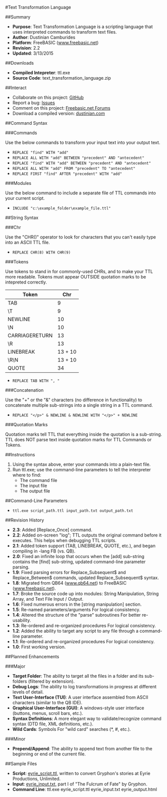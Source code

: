 ﻿#Text Transformation Language

##Summary

* **Purpose**: Text Transformation Language is a scripting language that uses interpreted commands to transform text files.
* **Author**: Dustinian Camburides
* **Platform**: FreeBASIC (www.freebasic.net)
* **Revision**: 2.2
* **Updated**: 3/13/2015

##Downloads

* **Compiled Intepreter**: ttl.exe
* **Source Code**: text_transformation_language.zip

##Interact

* Collaborate on this project: [GitHub](https://github.com/dustinian/ttl)
* Report a bug: [Issues](https://github.com/dustinian/ttl/issues)
* Comment on this project: [Freebasic.net Forums](http://www.freebasic.net/forum/viewtopic.php?f=8&t=21197)
* Download a compiled version: [dustinian.com](http://www.dustinian.com/software/text_transformation_language.html)

##Command Syntax

###Commands

Use the below commands to transform your input text into your output text.

* `REPLACE "find" WITH "add"`
* `REPLACE ALL WITH "add" BETWEEN "precedent" AND "antecedent"`
* `REPLACE "find" WITH "add" BETWEEN "precedent" AND "antecedent"`
* `REPLACE ALL WITH "add" FROM "precedent" TO "antecedent"`
* `REPLACE FIRST "find" AFTER "precedent" WITH "add"`

###Modules

Use the below command to include a separate file of TTL commands into your current script.

* `INCLUDE "c:\example_folder\example_file.ttl"`

##String Syntax

###Chr

Use the "CHR()" operator to look for characters that you can't easily type into an ASCII TTL file.

* `REPLACE CHR(8) WITH CHR(9)`

###Tokens

Use tokens to stand in for commonly-used CHRs, and to make your TTL more readable. Tokens must appear OUTSIDE quotation marks to be intepreted correctly.

Token | Chr
------|----
TAB | 9
\T | 9
NEWLINE | 10
\N | 10
CARRIAGERETURN | 13
\R | 13
LINEBREAK | 13 + 10
\R\N | 13 + 10
QUOTE | 34

* `REPLACE TAB WITH ", "`

###Concatenation

Use the "+" or the "&" characters (no difference in functionality) to concatenate multiple sub-strings into a single string in a TTL command.

* `REPLACE "</p>" & NEWLINE & NEWLINE WITH "</p>" + NEWLINE`

###Quotation Marks

Quotation marks tell TTL that everything inside the quotation is a sub-string. TTL does NOT parse text inside quotation marks for TTL Commands or Tokens.

##Instructions

1. Using the syntax above, enter your commands into a plain-text file.
2. Run ttl.exe; use the command-line parameters to tell the interpreter where to find:
	* The command file
	* The input file
	* The output file

##Command-Line Parameters

* `ttl.exe script_path.ttl input_path.txt output_path.txt`

##Revision History

* **2.3**: Added [Replace_Once] command.
* **2.2**: Added on-screen "log"; TTL outputs the original command before it executes. This helps when debugging TTL scripts.
* **2.1**: Added token support (TAB, LINEBREAK, QUOTE, etc.), and began compiling in -lang FB (vs. QB).
* **2.0**: Fixed an infinite loop that occurs when the [add] sub-string contains the [find] sub-string, updated command-line parameter parsing.
* **1.9**: Fixed parsing errors for Replace_Subsequent$ and Replace_Between$ commands, updated Replace_Subsequent$ syntax.
* **1.8**: Migrated from QB64 (www.qb64.net) to FreeBASIC (www.freebasic.net).
* **1.7**: Broke the source code up into modules: String Manipulation, String Array, and Text File Input / Output.
* **1.6**: Fixed numerous errors in the [string manipulation] section.
* **1.5**: Re-named parameters/arguments For logical consistency.
* **1.4**: Altered the structure of the "parse" subroutines For better re-usability.
* **1.3**: Re-ordered and re-organized procedures For logical consistency.
* **1.2**: Added the ability to target any script to any file through a command-line parameter.
* **1.1**: Re-ordered and re-organized procedures For logical consistency.
* **1.0**: First working version.

##Planned Enhancements

###Major
* **Target Folder**: The ability to target all the files in a folder and its sub-folders (filtered by extension).
* **Debug Logs**: The ability to log transformations in progress at different levels of detail.
* **Text User-Interface (TUI)**: A user interface assembled from ASCII characters (similar to the QB IDE).
* **Graphical User-Interface (GUI)**: A windows-style user interface (buttons, menus, scroll bars, etc.).
* **Syntax Definitions**: A more elegant way to validate/recognize command syntax (DTD file, XML definitions, etc.).
* **Wild Cards**: Symbols For "wild card" searches (*, #, etc.).

###Minor

* **Prepend/Append**: The ability to append text from another file to the beginning or end of the current file.

##Sample Files

* **Script**: [eyrie_script.ttl](http://www.dustinian.com/_downloads/eyrie_script.ttl), written to convert Gryphon's stories at Eyrie Productions, Unlimited.
* **Input**: [eyrie_input.txt](http://www.dustinian.com/_downloads/eyrie_input.txt), part I of "The Fulcrum of Fate" by Gryphon.
* **Command Line**: ttl.exe eyrie_script.ttl eyrie_input.txt eyrie_output.html
